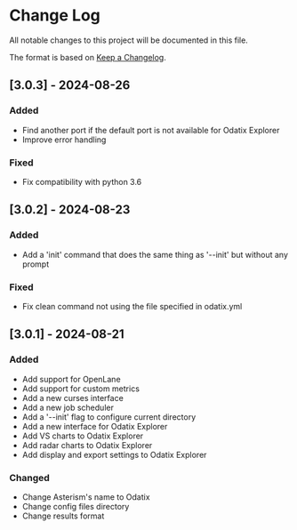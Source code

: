 # Change Log
All notable changes to this project will be documented in this file.
 
The format is based on [Keep a Changelog](http://keepachangelog.com/).
    
## [3.0.3] - 2024-08-26

### Added 

- Find another port if the default port is not available for Odatix Explorer
- Improve error handling

### Fixed

- Fix compatibility with python 3.6

## [3.0.2] - 2024-08-23

### Added

- Add a 'init' command that does the same thing as '--init' but without any prompt

### Fixed

- Fix clean command not using the file specified in odatix.yml

## [3.0.1] - 2024-08-21

### Added

- Add support for OpenLane
- Add support for custom metrics
- Add a new curses interface
- Add a new job scheduler
- Add a '--init' flag to configure current directory
- Add a new interface for Odatix Explorer
- Add VS charts to Odatix Explorer
- Add radar charts to Odatix Explorer
- Add display and export settings to Odatix Explorer
 
### Changed
  
- Change Asterism's name to Odatix
- Change config files directory 
- Change results format 
